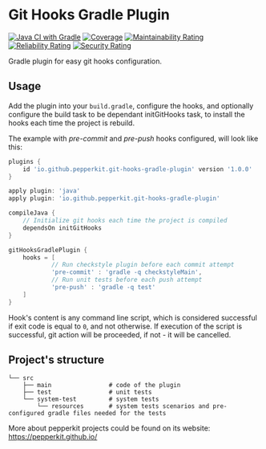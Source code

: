 # Git Hooks Gradle Plugin
[![Java CI with Gradle](https://github.com/pepperkit/git-hooks-gradle-plugin/actions/workflows/build.yml/badge.svg?branch=main)](https://github.com/pepperkit/git-hooks-gradle-plugin/actions/workflows/build.yml)
[![Coverage](https://sonarcloud.io/api/project_badges/measure?project=pepperkit_git-hooks-gradle-plugin&metric=coverage)](https://sonarcloud.io/dashboard?id=pepperkit_git-hooks-gradle-plugin)
[![Maintainability Rating](https://sonarcloud.io/api/project_badges/measure?project=pepperkit_git-hooks-gradle-plugin&metric=sqale_rating)](https://sonarcloud.io/dashboard?id=pepperkit_git-hooks-gradle-plugin)
[![Reliability Rating](https://sonarcloud.io/api/project_badges/measure?project=pepperkit_git-hooks-gradle-plugin&metric=reliability_rating)](https://sonarcloud.io/dashboard?id=pepperkit_git-hooks-gradle-plugin)
[![Security Rating](https://sonarcloud.io/api/project_badges/measure?project=pepperkit_git-hooks-gradle-plugin&metric=security_rating)](https://sonarcloud.io/dashboard?id=pepperkit_git-hooks-gradle-plugin)

Gradle plugin for easy git hooks configuration.

## Usage
Add the plugin into your `build.gradle`, configure the hooks, and optionally configure the build task to be dependant
initGitHooks task, to install the hooks each time the project is rebuild.

The example with *pre-commit* and *pre-push* hooks configured, will look like this:
```groovy
plugins {
    id 'io.github.pepperkit.git-hooks-gradle-plugin' version '1.0.0'
}

apply plugin: 'java'
apply plugin: 'io.github.pepperkit.git-hooks-gradle-plugin'

compileJava {
    // Initialize git hooks each time the project is compiled 
    dependsOn initGitHooks
}

gitHooksGradlePlugin {
    hooks = [
            // Run checkstyle plugin before each commit attempt
            'pre-commit' : 'gradle -q checkstyleMain',
            // Run unit tests before each push attempt
            'pre-push' : 'gradle -q test'
    ]
}

```

Hook's content is any command line script, which is considered successful if exit code is equal to `0`, and not otherwise.
If execution of the script is successful, git action will be proceeded, if not - it will be cancelled.

## Project's structure
```
└── src
    ├── main                # code of the plugin
    ├── test                # unit tests
    └── system-test         # system tests
        └── resources       # system tests scenarios and pre-configured gradle files needed for the tests
```

More about pepperkit projects could be found on its website: https://pepperkit.github.io/
